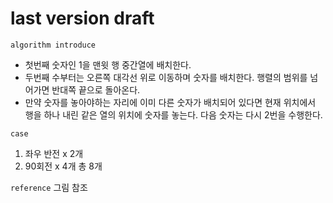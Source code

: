 # last version draft
`algorithm introduce`
+ 첫번째 숫자인 1을 맨윗 행 중간열에 배치한다.
+ 두번째 수부터는 오른쪽 대각선 위로 이동하며 숫자를 배치한다. 행렬의 범위를 넘어가면 반대쪽 끝으로 돌아온다.
+ 만약 숫자를 놓아야하는 자리에 이미 다른 숫자가 배치되어 있다면 현재 위치에서 행을 하나 내린 같은 열의 위치에 숫자를 놓는다. 다음 숫자는 다시 2번을 수행한다.

`case`
1. 좌우 반전 x 2개
2. 90회전 x 4개
총 8개

`reference`
그림 참조
